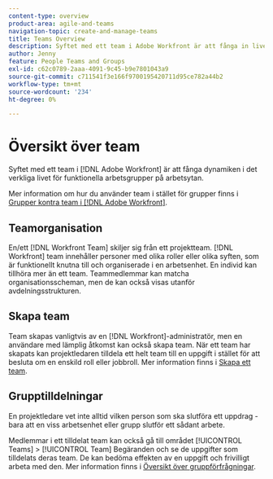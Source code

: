 ```yaml
---
content-type: overview
product-area: agile-and-teams
navigation-topic: create-and-manage-teams
title: Teams Overview
description: Syftet med ett team i Adobe Workfront är att fånga in livets dynamik i funktionella arbetsgrupper på arbetsplatsen.
author: Jenny
feature: People Teams and Groups
exl-id: c62c0789-2aaa-4091-9c45-b9e7801043a9
source-git-commit: c711541f3e166f9700195420711d95ce782a44b2
workflow-type: tm+mt
source-wordcount: '234'
ht-degree: 0%

---
```


# Översikt över team

<!-- Audited: 01/2024 -->

Syftet med ett team i [!DNL Adobe Workfront] är att fånga dynamiken i det verkliga livet för funktionella arbetsgrupper på arbetsytan.

Mer information om hur du använder team i stället för grupper finns i [Grupper kontra team i [!DNL Adobe Workfront]](../../people-teams-and-groups/work-with-groups-and-teams/understanding-differences-and-similarities-between-groups-and-teams.md).

## Teamorganisation

En/ett [!DNL Workfront Team] skiljer sig från ett projektteam. [!DNL Workfront] team innehåller personer med olika roller eller olika syften, som är funktionellt knutna till och organiserade i en arbetsenhet. En individ kan tillhöra mer än ett team. Teammedlemmar kan matcha organisationsscheman, men de kan också visas utanför avdelningsstrukturen.

## Skapa team

Team skapas vanligtvis av en [!DNL Workfront]-administratör, men en användare med lämplig åtkomst kan också skapa team. När ett team har skapats kan projektledaren tilldela ett helt team till en uppgift i stället för att besluta om en enskild roll eller jobbroll. Mer information finns i [Skapa ett team](/help/quicksilver/people-teams-and-groups/create-and-manage-teams/create-a-team.md).

## Grupptilldelningar

En projektledare vet inte alltid vilken person som ska slutföra ett uppdrag - bara att en viss arbetsenhet eller grupp slutför ett sådant arbete.

Medlemmar i ett tilldelat team kan också gå till området [!UICONTROL Teams] > [!UICONTROL Team] Begäranden och se de uppgifter som tilldelats deras team. De kan bedöma effekten av en uppgift och frivilligt arbeta med den. Mer information finns i [Översikt över gruppförfrågningar](/help/quicksilver/people-teams-and-groups/work-with-team-requests/team-requests-overview.md).
